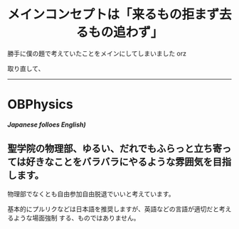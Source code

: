 
<h1 align="center">
メインコンセプトは「来るもの拒まず去るもの追わず」
</h1>
勝手に僕の題で考えていたことをメインにしてしまいました orz


取り直して、

---

# OBPhysics

##### Japanese folloes English)

## 聖学院の物理部、ゆるい、だれでもふらっと立ち寄っては好きなことをバラバラにやるような雰囲気を目指します。
物理部でなくとも自由参加自由脱退でいいと考えています。

基本的にプルリクなどは日本語を推奨しますが、英語などの言語が適切だと考えるような場面強制
する、ものではありません。

